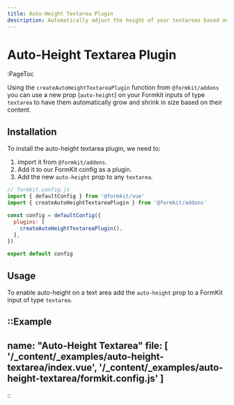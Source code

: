 ```yaml
---
title: Auto-Height Textarea Plugin
description: Automatically adjust the height of your textareas based on their content.
---
```


# Auto-Height Textarea Plugin

:PageToc

Using the `createAutoHeightTextareaPlugin` function from `@formkit/addons` you can use a new prop (`auto-height`) on your Formkit inputs of type `textarea` to have them automatically grow and shrink in size based on their content.

## Installation

To install the auto-height textarea plugin, we need to:

1. import it from `@formkit/addons`.
2. Add it to our FormKit config as a plugin.
3. Add the new `auto-height` prop to any `textarea`.

```js
// formkit.config.js
import { defaultConfig } from '@formkit/vue'
import { createAutoHeightTextareaPlugin } from '@formkit/addons'

const config = defaultConfig({
  plugins: [
    createAutoHeightTextareaPlugin(),
  ],
})

export default config
```

## Usage

To enable auto-height on a text area add the `auto-height` prop to a FormKit input of type `textarea`.

::Example
---
name: "Auto-Height Textarea"
file: [
'/\_content/_examples/auto-height-textarea/index.vue',
'/\_content/_examples/auto-height-textarea/formkit.config.js'
]
---
::